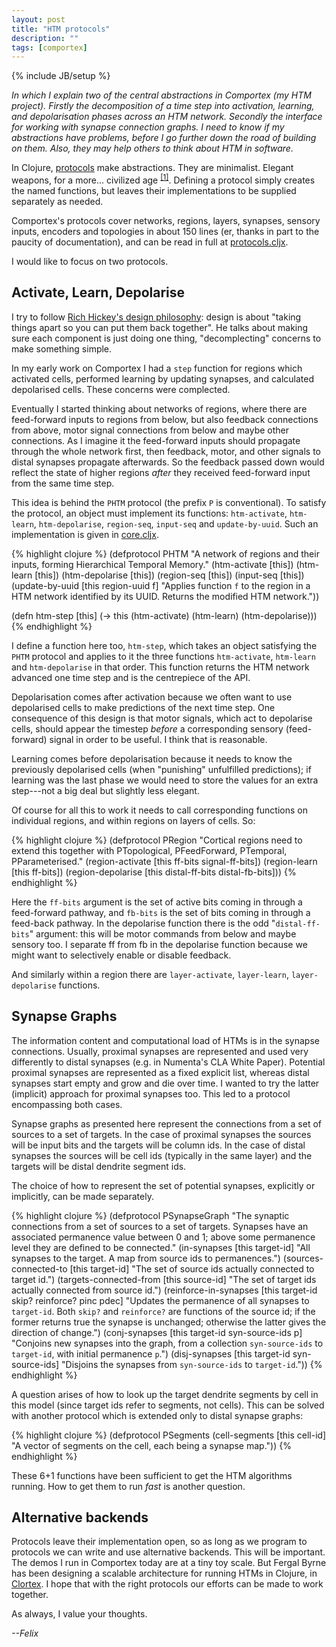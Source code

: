 ```yaml
---
layout: post
title: "HTM protocols"
description: ""
tags: [comportex]
---
```

{% include JB/setup %}

_In which I explain two of the central abstractions in Comportex (my
HTM project). Firstly the decomposition of a time step into
activation, learning, and depolarisation phases across an HTM network.
Secondly the interface for working with synapse connection graphs. I
need to know if my abstractions have problems, before I go further
down the road of building on them. Also, they may help others to think
about HTM in software._

In Clojure, [protocols](http://clojure.org/protocols) make
abstractions. They are minimalist. Elegant weapons, for a more...
civilized age <sup>[[1]](http://xkcd.com/297/)</sup>. Defining a
protocol simply creates the named functions, but leaves their
implementations to be supplied separately as needed.

Comportex's protocols cover networks, regions, layers, synapses,
sensory inputs, encoders and topologies in about 150 lines (er, thanks
in part to the paucity of documentation), and can be read in full at
[protocols.cljx](https://github.com/nupic-community/comportex/blob/master/src/cljx/org/nfrac/comportex/protocols.cljx).

I would like to focus on two protocols.

## Activate, Learn, Depolarise

I try to follow [Rich Hickey's design
philosophy](http://thechangelog.com/rich-hickeys-greatest-hits/):
design is about "taking things apart so you can put them back
together". He talks about making sure each component is just doing one
thing, "decomplecting" concerns to make something simple.

In my early work on Comportex I had a `step` function for regions
which activated cells, performed learning by updating synapses, and
calculated depolarised cells. These concerns were complected.

Eventually I started thinking about networks of regions, where there
are feed-forward inputs to regions from below, but also feedback
connections from above, motor signal connections from below and maybe
other connections. As I imagine it the feed-forward inputs should
propagate through the whole network first, then feedback, motor, and
other signals to distal synapses propagate afterwards. So the feedback
passed down would reflect the state of higher regions _after_ they
received feed-forward input from the same time step.

This idea is behind the `PHTM` protocol (the prefix `P` is
conventional). To satisfy the protocol, an object must implement its
functions: `htm-activate`, `htm-learn`, `htm-depolarise`,
`region-seq`, `input-seq` and `update-by-uuid`. Such an implementation
is given in
[core.cljx](https://github.com/nupic-community/comportex/blob/3ea2075e21e26459a2840865e593e6b08dc23ceb/src/cljx/org/nfrac/comportex/core.cljx#L248).

{% highlight clojure %}
(defprotocol PHTM
  "A network of regions and their inputs, forming Hierarchical Temporal Memory."
  (htm-activate [this])
  (htm-learn [this])
  (htm-depolarise [this])
  (region-seq [this])
  (input-seq [this])
  (update-by-uuid [this region-uuid f]
    "Applies function `f` to the region in a HTM network identified by
     its UUID. Returns the modified HTM network."))

(defn htm-step
  [this]
  (-> this
      (htm-activate)
      (htm-learn)
      (htm-depolarise)))
{% endhighlight %}

I define a function here too, `htm-step`, which takes an object
satisfying the `PHTM` protocol and applies to it the three functions
`htm-activate`, `htm-learn` and `htm-depolarise` in that order. This
function returns the HTM network advanced one time step and is the
centrepiece of the API.

Depolarisation comes after activation because we often want to use
depolarised cells to make predictions of the next time step. One
consequence of this design is that motor signals, which act to
depolarise cells, should appear the timestep _before_ a corresponding
sensory (feed-forward) signal in order to be useful. I think that is
reasonable.

Learning comes before depolarisation because it needs to know the
previously depolarised cells (when "punishing" unfulfilled
predictions); if learning was the last phase we would need to store
the values for an extra step---not a big deal but slightly less
elegant.

Of course for all this to work it needs to call corresponding
functions on individual regions, and within regions on layers of
cells. So:

{% highlight clojure %}
(defprotocol PRegion
  "Cortical regions need to extend this together with PTopological,
   PFeedForward, PTemporal, PParameterised."
  (region-activate [this ff-bits signal-ff-bits])
  (region-learn [this ff-bits])
  (region-depolarise [this distal-ff-bits distal-fb-bits]))
{% endhighlight %}

Here the `ff-bits` argument is the set of active bits coming in
through a feed-forward pathway, and `fb-bits` is the set of bits
coming in through a feed-back pathway. In the depolarise function
there is the odd "`distal-ff-bits`" argument: this will be motor
commands from below and maybe sensory too. I separate ff from fb in
the depolarise function because we might want to selectively enable or
disable feedback.

And similarly within a region there are `layer-activate`,
`layer-learn`, `layer-depolarise` functions.


## Synapse Graphs

The information content and computational load of HTMs is in the
synapse connections. Usually, proximal synapses are represented and
used very differently to distal synapses (e.g. in Numenta's CLA White
Paper). Potential proximal synapses are represented as a fixed
explicit list, whereas distal synapses start empty and grow and die
over time. I wanted to try the latter (implicit) approach for proximal
synapses too. This led to a protocol encompassing both cases.

Synapse graphs as presented here represent the connections from a set
of sources to a set of targets. In the case of proximal synapses the
sources will be input bits and the targets will be column ids. In the
case of distal synapses the sources will be cell ids (typically in the
same layer) and the targets will be distal dendrite segment ids.

The choice of how to represent the set of potential synapses,
explicitly or implicitly, can be made separately.

{% highlight clojure %}
(defprotocol PSynapseGraph
  "The synaptic connections from a set of sources to a set of targets.
   Synapses have an associated permanence value between 0 and 1; above
   some permanence level they are defined to be connected."
  (in-synapses [this target-id]
    "All synapses to the target. A map from source ids to permanences.")
  (sources-connected-to [this target-id]
    "The set of source ids actually connected to target id.")
  (targets-connected-from [this source-id]
    "The set of target ids actually connected from source id.")
  (reinforce-in-synapses [this target-id skip? reinforce? pinc pdec]
    "Updates the permanence of all synapses to `target-id`. Both
    `skip?` and `reinforce?` are functions of the source id; if the
    former returns true the synapse is unchanged; otherwise the latter
    gives the direction of change.")
  (conj-synapses [this target-id syn-source-ids p]
    "Conjoins new synapses into the graph, from a collection
    `syn-source-ids` to `target-id`, with initial permanence `p`.")
  (disj-synapses [this target-id syn-source-ids]
    "Disjoins the synapses from `syn-source-ids` to `target-id`."))
{% endhighlight %}

A question arises of how to look up the target dendrite segments by
cell in this model (since target ids refer to segments, not cells).
This can be solved with another protocol which is extended only to
distal synapse graphs:

{% highlight clojure %}
(defprotocol PSegments
  (cell-segments [this cell-id]
    "A vector of segments on the cell, each being a synapse map."))
{% endhighlight %}

These 6+1 functions have been sufficient to get the HTM algorithms
running. How to get them to run _fast_ is another question.


## Alternative backends

Protocols leave their implementation open, so as long as we program to
protocols we can write and use alternative backends. This will be
important. The demos I run in Comportex today are at a tiny toy scale.
But Fergal Byrne has been designing a scalable architecture for
running HTMs in Clojure, in
[Clortex](https://github.com/nupic-community/clortex). I hope that
with the right protocols our efforts can be made to work together.


As always, I value your thoughts.

*--Felix*
